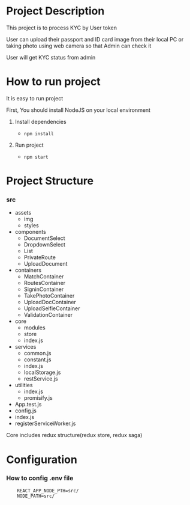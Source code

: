 # Project Description

This project is to process KYC by User token

User can upload their passport and ID card image from their local PC or taking photo using web camera so that Admin can check it

User will get KYC status from admin

# How to run project
It is easy to run project

First, You should install NodeJS on your local environment

1. Install dependencies

    * ```npm install```

2. Run project

    * ```npm start```

# Project Structure

### src
*   assets
    * img
    * styles
*   components
    * DocumentSelect
    * DropdownSelect
    * List
    * PrivateRoute
    * UploadDocument
*   containers
    * MatchContainer
    * RoutesContainer
    * SigninContainer
    * TakePhotoContainer
    * UploadDocContainer
    * UploadSelfieContainer
    * ValidationContainer
*   core
    * modules
    * store
    * index.js
*   services
    * common.js
    * constant.js
    * index.js
    * localStorage.js
    * restService.js
*   utilities
    * index.js
    * promisify.js
*   App.test.js
*   config.js
*   index.js
*   registerServiceWorker.js

Core includes redux structure(redux store, redux saga)

# Configuration
### How to config .env file

```
    REACT_APP_NODE_PTH=src/
    NODE_PATH=src/
```
